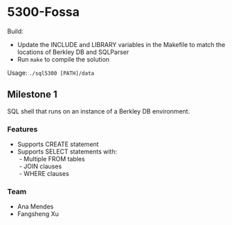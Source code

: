# 5300-Fossa

Build:
- Update the INCLUDE and LIBRARY variables in the Makefile to match the locations of Berkley DB and SQLParser
- Run `make` to compile the solution

Usage: `./sql5300 [PATH]/data`

## Milestone 1

SQL shell that runs on an instance of a Berkley DB environment.

### Features
* Supports CREATE statement
* Supports SELECT statements with:
<br />&nbsp;- Multiple FROM tables
<br />&nbsp;- JOIN clauses
<br />&nbsp;- WHERE clauses

### Team
- Ana Mendes
- Fangsheng Xu
